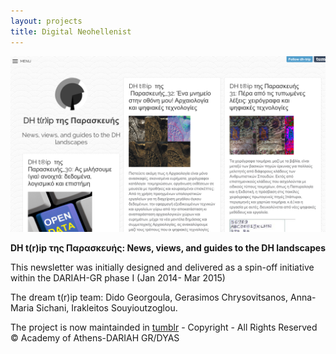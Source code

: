 ```yaml
---
layout: projects
title: Digital Neohellenist
---
```

<img src="../images/dhtrip.png" width="600"/>

**DH t(r)ip της Παρασκευής: News, views, and guides to the DH landscapes**

This newsletter was initially designed and delivered as a spin-off initiative within the DARIAH-GR phase I (Jan 2014- Mar 2015)

The dream t(r)ip team: Dido Georgoula, Gerasimos Chrysovitsanos, Anna-Maria Sichani, Irakleitos Souyioutzoglou.

The project is now maintainded in <a href="http://dh-trip.tumblr.com"> tumblr</a>  -  Copyright - All Rights Reserved © Academy of Athens-DARIAH GR/DYAS 
